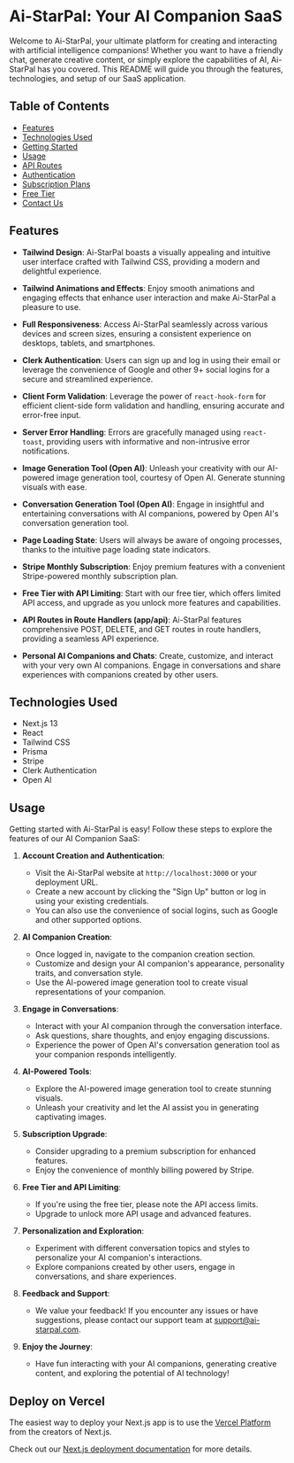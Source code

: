 # Ai-StarPal: Your AI Companion SaaS

Welcome to Ai-StarPal, your ultimate platform for creating and interacting with artificial intelligence companions! Whether you want to have a friendly chat, generate creative content, or simply explore the capabilities of AI, Ai-StarPal has you covered. This README will guide you through the features, technologies, and setup of our SaaS application.

## Table of Contents

- [Features](#features)
- [Technologies Used](#technologies-used)
- [Getting Started](#getting-started)
- [Usage](#usage)
- [API Routes](#api-routes)
- [Authentication](#authentication)
- [Subscription Plans](#subscription-plans)
- [Free Tier](#free-tier)
- [Contact Us](#contact-us)

## Features

- **Tailwind Design**: Ai-StarPal boasts a visually appealing and intuitive user interface crafted with Tailwind CSS, providing a modern and delightful experience.

- **Tailwind Animations and Effects**: Enjoy smooth animations and engaging effects that enhance user interaction and make Ai-StarPal a pleasure to use.

- **Full Responsiveness**: Access Ai-StarPal seamlessly across various devices and screen sizes, ensuring a consistent experience on desktops, tablets, and smartphones.

- **Clerk Authentication**: Users can sign up and log in using their email or leverage the convenience of Google and other 9+ social logins for a secure and streamlined experience.

- **Client Form Validation**: Leverage the power of `react-hook-form` for efficient client-side form validation and handling, ensuring accurate and error-free input.

- **Server Error Handling**: Errors are gracefully managed using `react-toast`, providing users with informative and non-intrusive error notifications.

- **Image Generation Tool (Open AI)**: Unleash your creativity with our AI-powered image generation tool, courtesy of Open AI. Generate stunning visuals with ease.

- **Conversation Generation Tool (Open AI)**: Engage in insightful and entertaining conversations with AI companions, powered by Open AI's conversation generation tool.

- **Page Loading State**: Users will always be aware of ongoing processes, thanks to the intuitive page loading state indicators.

- **Stripe Monthly Subscription**: Enjoy premium features with a convenient Stripe-powered monthly subscription plan.

- **Free Tier with API Limiting**: Start with our free tier, which offers limited API access, and upgrade as you unlock more features and capabilities.

- **API Routes in Route Handlers (app/api)**: Ai-StarPal features comprehensive POST, DELETE, and GET routes in route handlers, providing a seamless API experience.

- **Personal AI Companions and Chats**: Create, customize, and interact with your very own AI companions. Engage in conversations and share experiences with companions created by other users.

## Technologies Used

- Next.js 13
- React
- Tailwind CSS
- Prisma
- Stripe
- Clerk Authentication
- Open AI

## Usage

Getting started with Ai-StarPal is easy! Follow these steps to explore the features of our AI Companion SaaS:

1. **Account Creation and Authentication**:
   - Visit the Ai-StarPal website at `http://localhost:3000` or your deployment URL.
   - Create a new account by clicking the "Sign Up" button or log in using your existing credentials.
   - You can also use the convenience of social logins, such as Google and other supported options.

2. **AI Companion Creation**:
   - Once logged in, navigate to the companion creation section.
   - Customize and design your AI companion's appearance, personality traits, and conversation style.
   - Use the AI-powered image generation tool to create visual representations of your companion.

3. **Engage in Conversations**:
   - Interact with your AI companion through the conversation interface.
   - Ask questions, share thoughts, and enjoy engaging discussions.
   - Experience the power of Open AI's conversation generation tool as your companion responds intelligently.

4. **AI-Powered Tools**:
   - Explore the AI-powered image generation tool to create stunning visuals.
   - Unleash your creativity and let the AI assist you in generating captivating images.

5. **Subscription Upgrade**:
   - Consider upgrading to a premium subscription for enhanced features.
   - Enjoy the convenience of monthly billing powered by Stripe.

6. **Free Tier and API Limiting**:
   - If you're using the free tier, please note the API access limits.
   - Upgrade to unlock more API usage and advanced features.

7. **Personalization and Exploration**:
   - Experiment with different conversation topics and styles to personalize your AI companion's interactions.
   - Explore companions created by other users, engage in conversations, and share experiences.

8. **Feedback and Support**:
   - We value your feedback! If you encounter any issues or have suggestions, please contact our support team at support@ai-starpal.com.

9. **Enjoy the Journey**:
   - Have fun interacting with your AI companions, generating creative content, and exploring the potential of AI technology!


## Deploy on Vercel

The easiest way to deploy your Next.js app is to use the [Vercel Platform](https://vercel.com/new?utm_medium=default-template&filter=next.js&utm_source=create-next-app&utm_campaign=create-next-app-readme) from the creators of Next.js.

Check out our [Next.js deployment documentation](https://nextjs.org/docs/deployment) for more details.
